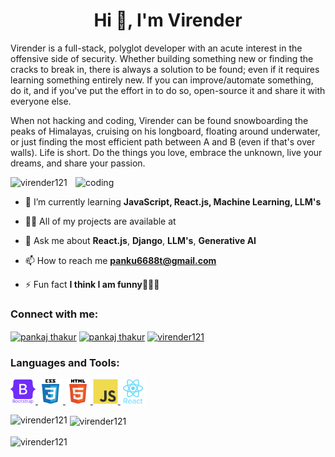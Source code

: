 

<h1 align="center">Hi 👋, I'm Virender</h1>
<p align="start">Virender is a full-stack, polyglot developer with an acute interest in the offensive side of security. Whether building something new or finding the cracks to break in, there is always a solution to be found; even if it requires learning something entirely new. If you can improve/automate something, do it, and if you've put the effort in to do so, open-source it and share it with everyone else.</p>

<p align="start" >When not hacking and coding, Virender can be found snowboarding the peaks of Himalayas, cruising on his longboard, floating around underwater, or just finding the most efficient path between A and B (even if that's over walls). Life is short. Do the things you love, embrace the unknown, live your dreams, and share your passion.</p>

<img align="right" alt="coding" width="400" src="https://cdn.dribbble.com/users/1162077/screenshots/3848914/programmer.gif"/>

<p align="left"> <img src="https://komarev.com/ghpvc/?username=virender121&label=Profile%20views&color=0e75b6&style=flat" alt="virender121" /> </p>

- 🌱 I’m currently learning **JavaScript, React.js, Machine Learning, LLM's**

- 👨‍💻 All of my projects are available at 

- 💬 Ask me about **React.js**, **Django**, **LLM's**, **Generative AI**

- 📫 How to reach me **panku6688t@gmail.com**

- ⚡ Fun fact **I think I am funny🤔🤷‍♂️**

<h3 align="left">Connect with me:</h3>
<p align="left">
<a href="https://twitter.com/pankaj thakur" target="blank"><img align="center" src="https://raw.githubusercontent.com/rahuldkjain/github-profile-readme-generator/master/src/images/icons/Social/twitter.svg" alt="pankaj thakur" height="30" width="40" /></a>
<a href="https://linkedin.com/in/pankaj thakur" target="blank"><img align="center" src="https://raw.githubusercontent.com/rahuldkjain/github-profile-readme-generator/master/src/images/icons/Social/linked-in-alt.svg" alt="pankaj thakur" height="30" width="40" /></a>
<a href="https://www.leetcode.com/virender121" target="blank"><img align="center" src="https://raw.githubusercontent.com/rahuldkjain/github-profile-readme-generator/master/src/images/icons/Social/leet-code.svg" alt="virender121" height="30" width="40" /></a>
</p>

<h3 align="left">Languages and Tools:</h3>
<p align="left"> <a href="https://getbootstrap.com" target="_blank" rel="noreferrer"> <img src="https://raw.githubusercontent.com/devicons/devicon/master/icons/bootstrap/bootstrap-plain-wordmark.svg" alt="bootstrap" width="40" height="40"/> </a> <a href="https://www.w3schools.com/css/" target="_blank" rel="noreferrer"> <img src="https://raw.githubusercontent.com/devicons/devicon/master/icons/css3/css3-original-wordmark.svg" alt="css3" width="40" height="40"/> </a> <a href="https://www.w3.org/html/" target="_blank" rel="noreferrer"> <img src="https://raw.githubusercontent.com/devicons/devicon/master/icons/html5/html5-original-wordmark.svg" alt="html5" width="40" height="40"/> </a> <a href="https://developer.mozilla.org/en-US/docs/Web/JavaScript" target="_blank" rel="noreferrer"> <img src="https://raw.githubusercontent.com/devicons/devicon/master/icons/javascript/javascript-original.svg" alt="javascript" width="40" height="40"/> </a> <a href="https://reactjs.org/" target="_blank" rel="noreferrer"> <img src="https://raw.githubusercontent.com/devicons/devicon/master/icons/react/react-original-wordmark.svg" alt="react" width="40" height="40"/> </a> </p>

<p><img align="left" src="https://github-readme-stats.vercel.app/api/top-langs?username=virender121&show_icons=true&locale=en&layout=compact" alt="virender121" /></p>

<p>&nbsp;<img align="center" src="https://github-readme-stats.vercel.app/api?username=virender121&show_icons=true&locale=en" alt="virender121" /></p>

<p><img align="center" src="https://github-readme-streak-stats.herokuapp.com/?user=virender121&" alt="virender121" /></p>

